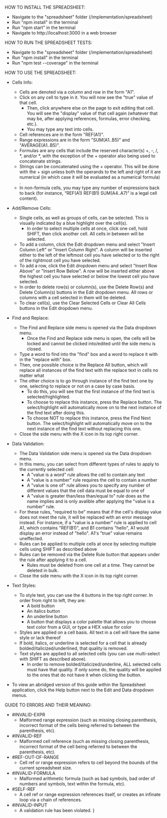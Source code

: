 HOW TO INSTALL THE SPREADSHEET: 
- Navigate to the "spreadsheet" folder (/implementation/spreadsheet)
- Run "npm install" in the terminal
- Run "npm start" in the terminal
- Navigate to http://localhost:3000 in a web browser  


HOW TO RUN THE SPREADSHEET TESTS:
- Navigate to the "spreadsheet" folder (/implementation/spreadsheet)
- Run "npm install" in the terminal
- Run "npm test --coverage" in the terminal  


HOW TO USE THE SPREADSHEET: 
- Cells Info: 
    - Cells are denoted via a column and row in the form "A1". 
    - Click on any cell to type in it. You will now see the "true" value of that cell. 
        - Then, click anywhere else on the page to exit editing that cell. You will see the "display" value of that cell again (whatever that may be, after applying references, formulas, error checking, etc.).
        - You may type any text into cells.
    - Cell references are in the form "REF(A1)".
    - Range expressions are in the form "SUM(A1..B5)" and "AVERAGE(A1..B5)".
    - Formulas are any cells that include the reserved character(s) +, -, /, *, and/or *, with the exception of the + operator also being used to concatenate strings.
    - Strings can be concatenated using the + operator. This will be done with the + sign unless both the operands to the left and right of it are numerical (in which case it will be evaluated as a numerical formula) .
    - In non-formula cells, you may type any number of expressions back to back (for instance, “REF(A1) REF(B1) SUM(A4..A7)” is a legal cell content).   

- Add/Remove Cells:
    - Single cells, as well as groups of cells, can be selected. This is visually indicated by a blue highlight over the cell(s). 
        - In order to select multiple cells at once, click one cell, hold SHIFT, then click another cell. All cells in between will be selected.
    - To add a column, click the Edit dropdown menu and select "Insert Column Left" or "Insert Column Right". A column will be inserted either to the left of the leftmost cell you have selected or to the right of the rightmost cell you have selected. 
    - To add a row, click the Edit dropdown menu and select "Insert Row Above" or "Insert Row Below". A row will be inserted either above the highest cell you have selected or below the lowest cell you have selected.
    - In order to delete row(s) or column(s), use the Delete Row(s) and Delete Column(s) buttons in the Edit dropdown menu. All rows or columns with a cell selected in them will be deleted.
    - To clear cell(s), use the Clear Selected Cells or Clear All Cells buttons in the Edit dropdown menu.   

- Find and Replace:
    - The Find and Replace side menu is opened via the Data dropdown menu.
        - Once the Find and Replace side menu is open, the cells will be locked and cannot be clicked into/edited until the side menu is closed.
    - Type a word to find into the "find" box and a word to replace it with in the "replace with" box. 
    - Then, one possible choice is the Replace All button, which will replace all instances of the find text with the replace text in cells no matter what
    - The other choice is to go through instance of the find text one by one, selecting to replace or not on a case by case basis.
        - To do this, you will see that the first instance of the find text is selected/highlighted. 
        - To choose to replace this instance, press the Replace button. The select/highlight will automatically move on to the next instance of the find text after doing this.
        - To choose NOT to replace this instance, press the Find Next button. The select/highlight will automatically move on to the next instance of the find text without replacing this one.
    - Close the side menu with the X icon in its top right corner.  

- Data Validation:
    - The Data Validation side menu is opened via the Data dropdown menu.
    - In this menu, you can select from different types of rules to apply to the currently selected cell:
        - A "value is a word" rule allows the cell to contain any text
        - A "value is a number" rule requires the cell to contain a number
        - A "value is one of" rule allows you to specify any number of different values that the cell data must be equal to one of
        - A "value is greater than/less than/equal to" rule does as the name implies and is only avalible after applying the "value is a number" rule. 
    - For these rules, "required to be" means that if the cell's display value does not meet the rule, it will be replaced with an error message instead. For instance, if a "value is a number" rule is applied to cell A1, which contains "REF(B1)", and B1 contains "hello", A1 would display an error instead of "hello". A1's "true" value remains uneffected. 
    - Rules can be applied to multiple cells at once by selecting multiple cells using SHIFT as described above
    - Rules can be removed via the Delete Rule button that appears under the rule after applying it to a cell.
        - Rules must be deleted from one cell at a time. They cannot be deleted in bulk.
    - Close the side menu with the X icon in its top right corner.  

- Text Styles:
    - To style text, you can use the 4 buttons in the top right corner. In order from right to left, they are:
        - A bold button
        - An italics button
        - An underline button
        - A button that displays a color palette that allows you to choose text color from a GUI, or type a HEX value for color
    - Styles are applied on a cell basis. All text in a cell will have the same style or lack thereof
    - If bold, italics, or underline is selected for a cell that is already bolded/italicized/underlined, that quality is removed.
    - Text styles are applied to all selected cells (you can use multi-select with SHIFT as described above). 
        - In order to remove bolded/italicized/underline, ALL selected cells must have that quality. If only some do, the quality will be applied to the ones that do not have it when clicking the button.   
    
- To view an abridged version of this guide within the Spreadsheet application, click the Help button next to the Edit and Data dropdown menus.  

GUIDE TO ERRORS AND THEIR MEANING: 
- #INVALID-EXPR
    - Malformed range expression (such as missing closing parenthesis, incorrect format of the cells being referred to between the parenthesis, etc). 
- #INVALID-REF
    - Malformed cell reference (such as missing closing parenthesis, incorrect format of the cell being referred to between the parenthesis, etc). 
- #REF-OUT-OF-RANGE
    - Cell ref or range expression refers to cell beyond the bounds of the current spreadsheet size.
- #INVALID-FORMULA
    - Malformed arithmetic formula (such as bad symbols, bad order of numbers and symbols, text within the formula, etc). 
- #SELF-REF
    - A cell ref or range expression references itself, or creates an infinate loop via a chain of references. 
- #INVALID-INPUT
    - A validation rule has been violated.
}
